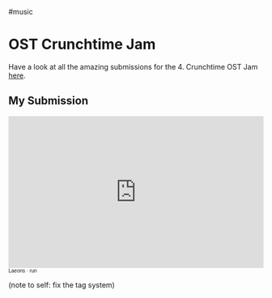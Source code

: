 #music
# OST Crunchtime Jam
Have a look at all the amazing submissions for the 4. Crunchtime OST Jam [here](https://itch.io/jam/ost-composing-jam-crunchtime-04/entries). 
## My Submission
<iframe width="100%" height="300" scrolling="no" frameborder="no" allow="autoplay" src="https://w.soundcloud.com/player/?url=https%3A//api.soundcloud.com/tracks/2077178584&color=%23747c7c&auto_play=false&hide_related=false&show_comments=true&show_user=true&show_reposts=false&show_teaser=true&visual=true"></iframe><div style="font-size: 10px; line-break: anywhere;word-break: normal;overflow: hidden;white-space: nowrap;text-overflow: ellipsis; font-family: Interstate,Lucida Grande,Lucida Sans Unicode,Lucida Sans,Garuda,Verdana,Tahoma,sans-serif;font-weight: 100;"><a href="https://soundcloud.com/laeons" title="Laeons" target="_blank" style="text-decoration: none;">Laeons</a> · <a href="https://soundcloud.com/laeons/run" title="run" target="_blank" style="text-decoration: none;">run</a></div>

(note to self: fix the tag system)